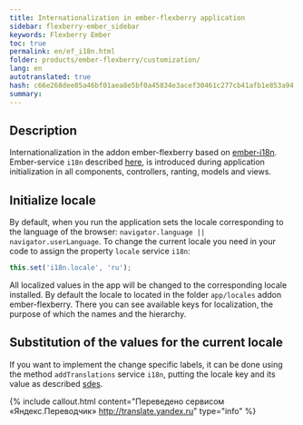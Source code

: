 ```yaml
---
title: Internationalization in ember-flexberry application
sidebar: flexberry-ember_sidebar
keywords: Flexberry Ember
toc: true
permalink: en/ef_i18n.html
folder: products/ember-flexberry/customization/
lang: en
autotranslated: true
hash: c66e268dee85a46bf01aea8e5bf0a45834e3acef30461c277cb41afb1e853a94
summary:
---
```


## Description

Internationalization in the addon ember-flexberry based on [ember-i18n](https://github.com/jamesarosen/ember-i18n).
Ember-service `i18n` described [here](https://github.com/jamesarosen/ember-i18n/wiki/Doc:-i18n-Service), is introduced during application initialization in all components, controllers, ranting, models and views.

## Initialize locale
By default, when you run the application sets the locale corresponding to the language of the browser: `navigator.language || navigator.userLanguage`. To change the current locale you need in your code to assign the property `locale` service `i18n`:

```javascript
this.set('i18n.locale', 'ru');
```

All localized values in the app will be changed to the corresponding locale installed.
By default the locale to located in the folder `app/locales` addon ember-flexberry. There you can see available keys for localization, the purpose of which the names and the hierarchy.

## Substitution of the values for the current locale

If you want to implement the change specific labels, it can be done using the method `addTranslations` service `i18n`, putting the locale key and its value as described [sdes](https://github.com/jamesarosen/ember-i18n/wiki/Doc:-Defining-Translations#defining-translations-at-runtime).



{% include callout.html content="Переведено сервисом «Яндекс.Переводчик» <http://translate.yandex.ru>" type="info" %}